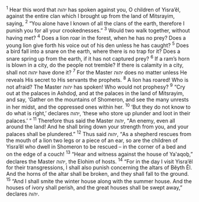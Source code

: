 <sup>1</sup> Hear this word that יהוה has spoken against you, O children of Yisra’ĕl, against the entire clan which I brought up from the land of Mitsrayim, saying,
<sup>2</sup> “You alone have I known of all the clans of the earth, therefore I punish you for all your crookednesses.”
<sup>3</sup> Would two walk together, without having met?
<sup>4</sup> Does a lion roar in the forest, when he has no prey? Does a young lion give forth his voice out of his den unless he has caught?
<sup>5</sup> Does a bird fall into a snare on the earth, where there is no trap for it? Does a snare spring up from the earth, if it has not captured prey?
<sup>6</sup> If a ram’s horn is blown in a city, do the people not tremble? If there is calamity in a city, shall not יהוה have done it?
<sup>7</sup> For the Master יהוה does no matter unless He reveals His secret to His servants the prophets.
<sup>8</sup> A lion has roared! Who is not afraid? The Master יהוה has spoken! Who would not prophesy?
<sup>9</sup> “Cry out at the palaces in Ashdoḏ, and at the palaces in the land of Mitsrayim, and say, ‘Gather on the mountains of Shomeron, and see the many unrests in her midst, and the oppressed ones within her.
<sup>10</sup> ‘But they do not know to do what is right,’ declares יהוה, ‘these who store up plunder and loot in their palaces.’ ”
<sup>11</sup> Therefore thus said the Master יהוה, “An enemy, even all around the land! And he shall bring down your strength from you, and your palaces shall be plundered.”
<sup>12</sup> Thus said יהוה, “As a shepherd rescues from the mouth of a lion two legs or a piece of an ear, so are the children of Yisra’ĕl who dwell in Shomeron to be rescued – in the corner of a bed and on the edge of a couch!
<sup>13</sup> “Hear and witness against the house of Ya‛aqoḇ,” declares the Master יהוה, the Elohim of hosts.
<sup>14</sup> “For in the day I visit Yisra’ĕl for their transgressions, I shall also punish concerning the altars of Bĕyth Ĕl. And the horns of the altar shall be broken, and they shall fall to the ground.
<sup>15</sup> “And I shall smite the winter house along with the summer house. And the houses of ivory shall perish, and the great houses shall be swept away,” declares יהוה.
